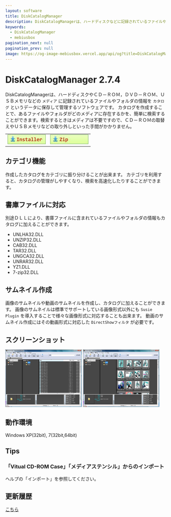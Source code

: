 ```yaml
---
layout: software
title: DiskCatalogManager
description: DiskCatalogManagerは、ハードディスクなどに記録されているファイルやフォルダの情報を管理するソフトウェアです
keywords:
  - DiskCatalogManager
  - mebiusbox
pagination_next: null
pagination_prev: null
image: https://og-image-mebiusbox.vercel.app/api/og?title=DiskCatalogManager&subtitle=DiskCatalogManager%E3%81%AF%E3%80%81%E3%83%8F%E3%83%BC%E3%83%89%E3%83%87%E3%82%A3%E3%82%B9%E3%82%AF%E3%81%AA%E3%81%A9%E3%81%AB%E8%A8%98%E9%8C%B2%E3%81%95%E3%82%8C%E3%81%A6%E3%81%84%E3%82%8B%E3%83%95%E3%82%A1%E3%82%A4%E3%83%AB%E3%82%84%E3%83%95%E3%82%A9%E3%83%AB%E3%83%80%E3%81%AE%E6%83%85%E5%A0%B1%E3%82%92%E7%AE%A1%E7%90%86%E3%81%99%E3%82%8B%E3%82%BD%E3%83%95%E3%83%88%E3%82%A6%E3%82%A7%E3%82%A2%E3%81%A7%E3%81%99
---
```


# DiskCatalogManager 2.7.4
DiskCatalogManagerは、ハードディスクやＣＤ－ＲＯＭ，ＤＶＤ－ＲＯＭ、ＵＳＢメモリなどの `メディア` に記録されているファイルやフォルダの情報を `カタログ` というデータに保存して管理するソフトウェアです。
カタログを作成することで、あるファイルやフォルダがどのメディアに存在するかを、簡単に検索することができます。検索するときはメディアは不要ですので、ＣＤ－ＲＯＭの取替えやＵＳＢメモリなどの取り外しといった手間がかかりません。

<table className="mbx-dl" cellPadding="0" cellSpacing="0" border="0">
<tbody>
	<tr>
		<td>
			<a href="https://github.com/mebiusbox/apps/releases/tag/first" target="_blank">
				<em><img src="/img/download_exe.jpg" /></em>
			</a>
		</td>
		<td>
			<a href="https://github.com/mebiusbox/apps/releases/tag/first" target="_blank">
				<em><img src="/img/download_zip.jpg" /></em>
			</a>
		</td>
	</tr>
</tbody>
</table>


## カテゴリ機能
作成したカタログをカテゴリに振り分けることが出来ます。
カテゴリを利用すると、カタログの管理がしやすくなり、検索を高速化したりすることができます。

## 書庫ファイルに対応
別途ＤＬＬにより、書庫ファイルに含まれているファイルやフォルダの情報もカタログに加えることができます。
* UNLHA32.DLL
* UNZIP32.DLL
* CAB32.DLL
* TAR32.DLL
* UNGCA32.DLL
* UNRAR32.DLL
* YZ1.DLL
* 7-zip32.DLL

## サムネイル作成
画像のサムネイルや動画のサムネイルを作成し、カタログに加えることができます。
画像のサムネイルは標準でサポートしている画像形式以外にも `Susie Plugin` を導入することで様々な画像形式に対応することも出来ます。
動画のサムネイル作成にはその動画形式に対応した `DirectShowフィルタ` が必要です。

## スクリーンショット
<div className="mbx-snap">
	<img src="/img/DiskCatalogManager_snap01.jpg" width="240" height="180" alt="snap01" border="0" />
	<img src="/img/DiskCatalogManager_snap02.jpg" width="240" height="180" alt="snap02" border="0" />
	<br className="mbx-clear" />
</div>

## 動作環境
Windows XP(32bit), 7(32bit,64bit)

## Tips

### 「Vitual CD-ROM Case」「メディアステンシル」からのインポート
ヘルプの「インポート」を参照してください。

## 更新履歴

[こちら](/docs/software/software_disk_catalog_manager_changelogs)
